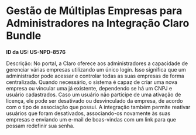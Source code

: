 # Gestão de Múltiplas Empresas para Administradores na Integração Claro Bundle

**ID da US: US-NPD-8576**

Descrição: No portal, a Claro oferece aos administradores a capacidade de gerenciar várias empresas utilizando um único login. Isso significa que um administrador pode acessar e controlar todas as suas empresas de forma centralizada. Quando necessário, o sistema é capaz de criar uma nova empresa ou vincular uma já existente, dependendo se há um CNPJ e usuário cadastrados. Caso um usuário não participe de uma ativação de licença, ele pode ser desativado ou desvinculado da empresa, de acordo com o tipo de associação que possui. A integração também permite reativar usuários que foram desativados, associando-os novamente às suas empresas e enviando um e-mail de boas-vindas com um link para que possam redefinir sua senha.